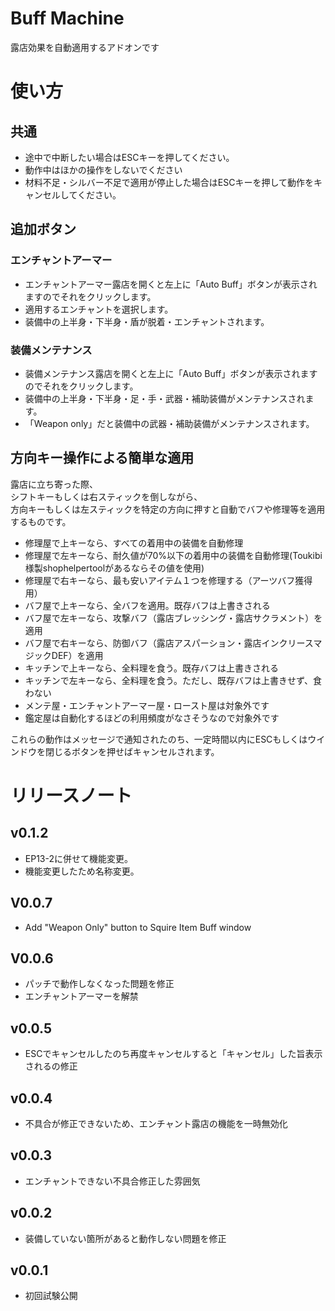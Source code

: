 # Buff Machine
露店効果を自動適用するアドオンです

# 使い方
## 共通
* 途中で中断したい場合はESCキーを押してください。
* 動作中はほかの操作をしないでください
* 材料不足・シルバー不足で適用が停止した場合はESCキーを押して動作をキャンセルしてください。

## 追加ボタン
### エンチャントアーマー
- エンチャントアーマー露店を開くと左上に「Auto Buff」ボタンが表示されますのでそれをクリックします。  
- 適用するエンチャントを選択します。
- 装備中の上半身・下半身・盾が脱着・エンチャントされます。  
### 装備メンテナンス
- 装備メンテナンス露店を開くと左上に「Auto Buff」ボタンが表示されますのでそれをクリックします。  
- 装備中の上半身・下半身・足・手・武器・補助装備がメンテナンスされます。
- 「Weapon only」だと装備中の武器・補助装備がメンテナンスされます。

## 方向キー操作による簡単な適用

露店に立ち寄った際、  
シフトキーもしくは右スティックを倒しながら、  
方向キーもしくは左スティックを特定の方向に押すと自動でバフや修理等を適用するものです。  
- 修理屋で上キーなら、すべての着用中の装備を自動修理
- 修理屋で左キーなら、耐久値が70%以下の着用中の装備を自動修理(Toukibi様製shophelpertoolがあるならその値を使用)
- 修理屋で右キーなら、最も安いアイテム１つを修理する（アーツバフ獲得用）
- バフ屋で上キーなら、全バフを適用。既存バフは上書きされる
- バフ屋で左キーなら、攻撃バフ（露店ブレッシング・露店サクラメント）を適用
- バフ屋で右キーなら、防御バフ（露店アスパーション・露店インクリースマジックDEF）を適用
- キッチンで上キーなら、全料理を食う。既存バフは上書きされる
- キッチンで左キーなら、全料理を食う。ただし、既存バフは上書きせず、食わない
- メンテ屋・エンチャントアーマー屋・ロースト屋は対象外です
- 鑑定屋は自動化するほどの利用頻度がなさそうなので対象外です

これらの動作はメッセージで通知されたのち、一定時間以内にESCもしくはウインドウを閉じるボタンを押せばキャンセルされます。
# リリースノート
## v0.1.2
* EP13-2に併せて機能変更。
* 機能変更したため名称変更。
## V0.0.7
* Add "Weapon Only" button to Squire Item Buff window
## V0.0.6
* パッチで動作しなくなった問題を修正
* エンチャントアーマーを解禁
## v0.0.5
* ESCでキャンセルしたのち再度キャンセルすると「キャンセル」した旨表示されるの修正
## v0.0.4
* 不具合が修正できないため、エンチャント露店の機能を一時無効化
## v0.0.3
* エンチャントできない不具合修正した雰囲気
## v0.0.2
* 装備していない箇所があると動作しない問題を修正
## v0.0.1
* 初回試験公開
